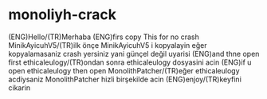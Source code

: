 # monoliyh-crack
(ENG)Hello/(TR)Merhaba
(ENG)firs copy This for no crash MinikAyicuhV5/(TR)ilk önçe MinikAyicuhV5 i kopyalayin eğer kopyalamasaniz crash yersiniz yani günçel değil uyarisi
(ENG)and thne open first ethicaleulogy/(TR)ondan sonra ethicaleulogy dosyasini acin 
(ENG)if u open ethicaleulogy then open MonolithPatcher/(TR)eğer ethicaleulogy acdiysaniz MonolithPatcher hizli birşekilde acin 
(ENG)enjoy/(TR)keyfini cikarin
